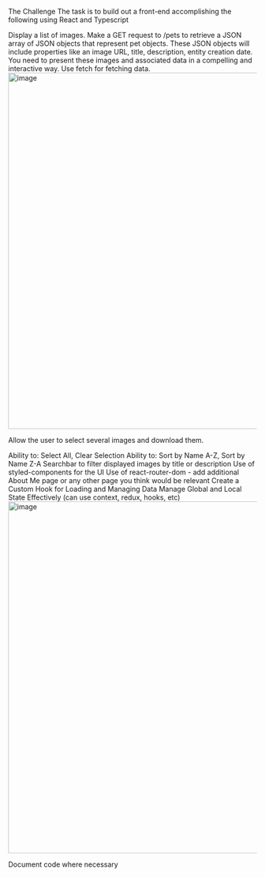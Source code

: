 The Challenge
The task is to build out a front-end accomplishing the following using React and Typescript

Display a list of images. Make a GET request to /pets to retrieve a JSON array of JSON objects that represent pet objects. These JSON objects will include properties like an image URL, title, description, entity creation date. You need to present these images and associated data in a compelling and interactive way. Use fetch for fetching data.
<img width="722" alt="image" src="https://github.com/user-attachments/assets/597b0008-b46c-47bd-b3f8-55a53c5a9607">

Allow the user to select several images and download them.

Ability to: Select All, Clear Selection
Ability to: Sort by Name A-Z, Sort by Name Z-A
Searchbar to filter displayed images by title or description
Use of styled-components for the UI
Use of react-router-dom - add additional About Me page or any other page you think would be relevant
Create a Custom Hook for Loading and Managing Data
Manage Global and Local State Effectively (can use context, redux, hooks, etc)
<img width="713" alt="image" src="https://github.com/user-attachments/assets/ea9c5091-8bef-459d-bacc-9c9009c78a80">

Document code where necessary
